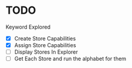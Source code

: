 # TODO
Keyword Explored
- [x] Create Store Capabilities
- [x] Assign Store Capabilities
- [ ] Display Stores In Explorer
- [ ] Get Each Store and run the alphabet for them